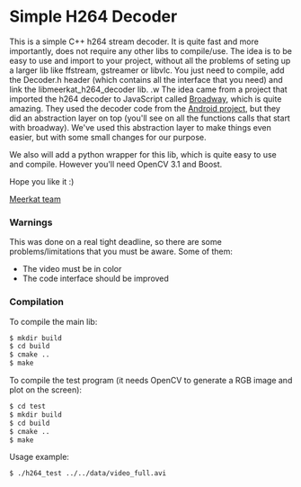 # Simple H264 Decoder

This is a simple C++ h264 stream decoder. It is quite fast and more importantly, does not require any other libs to compile/use. The idea is to be easy to use and import to your project, without all the problems of seting up a larger lib like ffstream, gstreamer or libvlc. You just need to compile, add the Decoder.h header (which contains all the interface that you need) and link the libmeerkat_h264_decoder lib.
.w
The idea came from a project that imported the h264 decoder to JavaScript called [Broadway][Broadway_site], which is quite amazing. They used the decoder code from the [Android project][Android_src], but they did an abstraction layer on top (you'll see on all the functions calls that start with broadway). We've used this abstraction layer to make things even easier, but with some small changes for our purpose.

We also will add a python wrapper for this lib, which is quite easy to use and compile. However you'll need OpenCV 3.1 and Boost.

Hope you like it :)

[Meerkat team][Meerkat_site]


### Warnings

This was done on a real tight deadline, so there are some problems/limitations that you must be aware. Some of them:

* The video must be in color
* The code interface should be improved

### Compilation

To compile the main lib:

```sh
$ mkdir build
$ cd build
$ cmake ..
$ make
```

To compile the test program (it needs OpenCV to generate a RGB image and plot on the screen):

```sh
$ cd test
$ mkdir build
$ cd build
$ cmake ..
$ make
```

Usage example:

```sh
$ ./h264_test ../../data/video_full.avi
```

[Broadway_site]: <https://github.com/mbebenita/Broadway>
[Android_src]: <https://android.googlesource.com/platform/frameworks/av/+/master/media/libstagefright/codecs/on2/h264dec/>
[Meerkat_site]: <http://www.meerkat.com.br/?setLng=en-US>